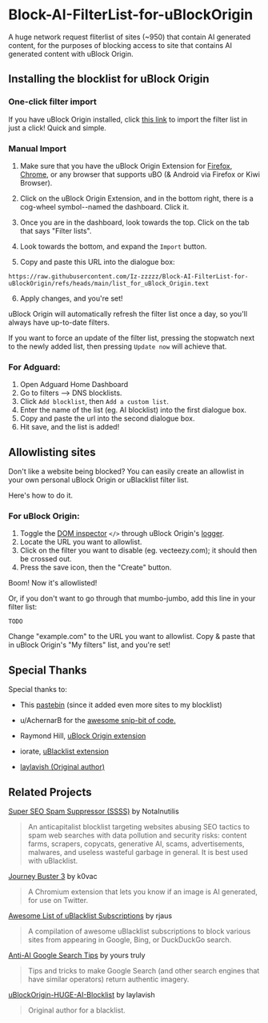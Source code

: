# Block-AI-FilterList-for-uBlockOrigin
A huge network request fliterlist of sites (~950) that contain AI generated content, for the purposes of blocking access to site that contains AI generated content with uBlock Origin. 

## Installing the blocklist for uBlock Origin

### One-click filter import

If you have uBlock Origin installed, click [this link](https://subscribe.adblockplus.org?location=https%3A%2F%2Fraw.githubusercontent.com%2Iz-zzzzz%2FBlock-AI-FilterList-for-uBlockOrigin%2Frefs%2Fheads%2Fmain%2Flist_for_uBlock_Origin.text&title=Sites%20using%20AI%20generated%20content) to import the filter list in just a click! Quick and simple.

### Manual Import

1. Make sure that you have the uBlock Origin Extension for [Firefox](https://addons.mozilla.org/en-US/firefox/addon/ublock-origin/), [Chrome](https://chromewebstore.google.com/detail/ublock-origin/cjpalhdlnbpafiamejdnhcphjbkeiagm), or any browser that supports uBO (& Android via Firefox or Kiwi Browser).

2. Click on the uBlock Origin Extension, and in the bottom right, there is a cog-wheel symbol--named the dashboard. Click it.

3. Once you are in the dashboard, look towards the top. Click on the tab that says "Filter lists".

4. Look towards the bottom, and expand the ```Import``` button.

5. Copy and paste this URL into the dialogue box: 
```
https://raw.githubusercontent.com/Iz-zzzzz/Block-AI-FilterList-for-uBlockOrigin/refs/heads/main/list_for_uBlock_Origin.text
```

6. Apply changes, and you're set!

uBlock Origin will automatically refresh the filter list once a day, so you'll always have up-to-date filters. 

If you want to force an update of the filter list, pressing the stopwatch next to the newly added list, then pressing ```Update now``` will achieve that.

### For Adguard:

1. Open Adguard Home Dashboard
2. Go to filters --> DNS blocklists.
3. Click `Add blocklist`, then `Add a custom list`.
4. Enter the name of the list (eg. AI blocklist) into the first dialogue box.
5. Copy and paste the url into the second dialogue box.
6. Hit save, and the list is added!


## Allowlisting sites
Don't like a website being blocked? You can easily create an allowlist in your own personal uBlock Origin or uBlacklist filter list. 

Here's how to do it. 

### For uBlock Origin:
1. Toggle the [DOM inspector](https://github.com/gorhill/uBlock/wiki/DOM-inspector) `</>` through uBlock Origin's [logger](https://github.com/gorhill/uBlock/wiki/The-logger).
2. Locate the URL you want to allowlist.
3. Click on the filter you want to disable (eg. vecteezy.com); it should then be crossed out.
4. Press the save icon, then the "Create" button.

Boom! Now it's allowlisted!

Or, if you don't want to go through that mumbo-jumbo, add this line in your filter list: 
```
TODO
```

Change "example.com" to the URL you want to allowlist. Copy & paste that in uBlock Origin's "My filters" list, and you're set!

## Special Thanks

Special thanks to: 

+ This [pastebin](https://pastebin.com/B8kP4imQ) (since it added even more sites to my blocklist)

+ u/AchernarB for the [awesome snip-bit of code.](https://www.reddit.com/r/uBlockOrigin/comments/13uyex5/how_to_block_results_from_a_specific_site_in_the/)

+ Raymond Hill, [uBlock Origin extension](https://github.com/gorhill/uBlock)

+ iorate, [uBlacklist extension](https://github.com/iorate/ublacklist)

+ [laylavish (Original author)](https://github.com/laylavish/uBlockOrigin-HUGE-AI-Blocklist)

## Related Projects

[Super SEO Spam Suppressor (SSSS)](https://github.com/NotaInutilis/Super-SEO-Spam-Suppressor) by NotaInutilis

> An anticapitalist blocklist targeting websites abusing SEO tactics to spam web searches with data pollution and security risks: content farms, scrapers, copycats, generative AI, scams, advertisements, malwares, and useless wasteful garbage in general. It is best used with uBlacklist. 

[Journey Buster 3](https://journeybuster.com/) by k0vac

> A Chromium extension that lets you know if an image is AI generated, for use on Twitter.

[Awesome List of uBlacklist Subscriptions](https://github.com/rjaus/awesome-ublacklist) by rjaus

> A compilation of awesome uBlacklist subscriptions to block various sites from appearing in Google, Bing, or DuckDuckGo search.

[Anti-AI Google Search Tips](https://github.com/laylavish/TipsTricksGoogleSearch) by yours truly

> Tips and tricks to make Google Search (and other search engines that have similar operators) return authentic imagery.

[uBlockOrigin-HUGE-AI-Blocklist](https://github.com/laylavish/uBlockOrigin-HUGE-AI-Blocklist) by laylavish

> Original author for a blacklist.
